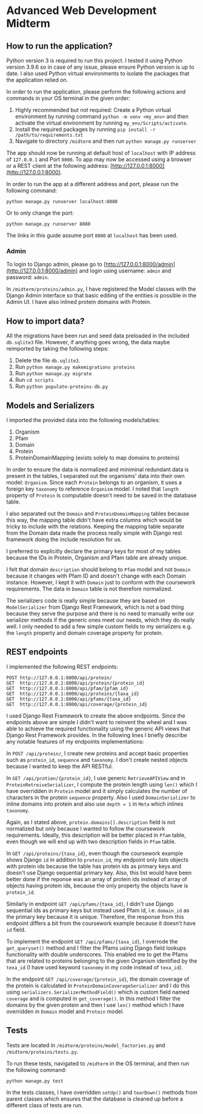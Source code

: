 # Advanced Web Development Midterm

## How to run the application?

Python version 3 is required to run this project. I tested it using Python version 3.9.6 so in case of any issue, please ensure Python version is up to date. I also used Python virtual environments to isolate the packages that the application relied on.

In order to run the application, please perform the following actions and commands in your OS terminal in the given order:

1. Highly recommended but not required: Create a Python virtual environment by running command `python -m venv <my_env>` and then activate the virtual environment by running `my_env/Scripts/activate`.
1. Install the required packages by running `pip install -r /path/to/requirements.txt`
1. Navigate to directory `/midterm` and then run `python manage.py runserver`

The app should now be running at default host of `localhost` with IP address of `127.0.0.1` and Port `8000`. To app may now be accessed using a browser or a REST client at the following address: [http://127.0.0.1:8000](http://127.0.0.1:8000).

In order to run the app at a different address and port, please run the following command:

`python manage.py runserver localhost:8080`

Or to only change the port:

`python manage.py runserver 8080`

The links in this guide assume port `8000` at `localhost` has been used.

### Admin

To login to Django admin, please go to [http://127.0.0.1:8000/admin](http://127.0.0.1:8000/admin) and login using username: `admin` and password: `admin`.

In `/midterm/proteins/admin.py`, I have registered the Model classes with the Django Admin interface so that basic editing of the entities is possible in the Admin UI. I have also inlined protein domains with Protein.

## How to import data?

All the migrations have been run and seed data preloaded in the included `db.sqlite3` file. However, if anything goes wrong, the data maybe reimported by taking the following steps:

1. Delete the file `db.sqlite3`.
1. Run `python manage.py makemigrations proteins`
1. Run `python manage.py migrate`
1. Run `cd scripts`
1. Run `python populate-proteins-db.py`

## Models and Serializers

I imported the provided data into the following models/tables:

1. Organism
1. Pfam
1. Domain
1. Protein
1. ProteinDomainMapping (exists solely to map domains to proteins)

In order to ensure the data is normalized and miniminal redundant data is present in the tables, I separated out the organisms' data into their own model: `Organism`. Since each `Protein` belongs to an organism, it uses a foreign key `taxonomy` to reference `Organism` model. I noted that `length` property of `Protein` is computable doesn't need to be saved in the database table.

I also separated out the `Domain` and `ProteinDomainMapping` tables because this way, the mapping table didn't have extra columns which would be tricky to include with the relations. Keeping the mapping table separate from the Domain data made the process really simple with Django rest framework doing the include resolution for us.

I preferred to explicitly declare the primary keys for most of my tables because the IDs in Protein, Organism and Pfam table are already unique.

I felt that domain `description` should belong to `Pfam` model and not `Domain` because it changes with Pfam ID and doesn't change with each Domain instance. However, I kept it with `Domain` just to conform with the coursework requirements. The data in `Domain` table is not therefore normalized.

The serializers code is really simple because they are based on `ModelSerializer` from Django Rest Framework, which is not a bad thing because they serve the purpose and there is no need to manually write our serializer methods if the generic ones meet our needs, which they do really well. I only needed to add a few simple custom fields to my serializers e.g. the `length` property and domain coverage property for protein.

## REST endpoints

I implemented the following REST endpoints:

```
POST http://127.0.0.1:8000/api/protein/
GET  http://127.0.0.1:8000/api/protein/{protein_id}
GET  http://127.0.0.1:8000/api/pfam/{pfam_id}
GET  http://127.0.0.1:8000/api/proteins/{taxa_id}
GET  http://127.0.0.1:8000/api/pfams/{taxa_id}
GET  http://127.0.0.1:8000/api/coverage/{protein_id}
```

I used Django Rest Framework to create the above endpoints. Since the endpoints above are simple I didn't want to reinvent the wheel and I was able to achieve the required functionality using the generic API views that Django Rest Framework provides. In the following lines I briefly describe any notable features of my endpoints implementations:

In `POST /api/protein/`, I create new proteins and accept basic properties such as `protein_id`, `sequence` and `taxonomy`. I don't create nested objects because I wanted to keep the API RESTful.

In `GET /api/protien/{protein_id}`, I use generic `RetrieveAPIView` and in `ProteinRetreiveSerializer`, I compute the protein length using `len()` which I have overridden in `Protein` model and it simply calculates the number of characters in the protein `sequence` property. Also I used `DomainSerializer` to inline domains into protein and also use `depth = 1` in `Meta` which inlines `taxonomy`.

Again, as I stated above, `protein.domains[].description` field is not normalized but only because I wanted to follow the coursework requirements. Ideally, this description will be better placed in `Pfam` table, even though we will end up with two description fields in `Pfam` table.

In `GET /api/proteins/{taxa_id}`, even though the coursework example shows Django `id` in addition to `protein_id`, my endpoint only lists objects with protein ids because the table has protein ids as primary keys and doesn't use Django sequential primary key. Also, this list would have been better done if the reponse was an array of protein ids instead of array of objects having protein ids, because the only property the objects have is `protein_id`.

Similarly in endpoint `GET /api/pfams/{taxa_id}`, I didn't use Django sequential ids as primary keys but instead used Pfam id, i.e. `domain_id` as the primary key because it is unique. Therefore, the response from this endpoint differs a bit from the coursework example because it doesn't have `id` field.

To implement the endpoint `GET /api/pfams/{taxa_id}`, I overrode the `get_queryset()` method and I filter the Pfams using Django field lookups functionality with double underscores. This enabled me to get the Pfams that are related to proteins belonging to the given Organism identified by the `texa_id` (I have used keyword `taxonomy` in my code instead of `texa_id`).

In the endpoint `GET /api/coverage/{protein_id}`, the domain coverage of the protein is calculated in `ProteinDomainCoverageSerializer` and I do this using `serializers.SerializerMethodField()` which is custom field named `coverage` and is computed in `get_coverage()`. In this method I filter the domains by the given protein and then I use `len()` method which I have overridden in `Domain` model and `Protein` model.

## Tests

Tests are located in `/midterm/proteins/model_factories.py` and `/midterm/proteins/tests.py`.

To run these tests, navigated to `/midterm` in the OS terminal, and then run the following command:

```bash
python manage.py test
```

In the tests classes, I have overridden `setUp()` and `tearDown()` methods from parent classes which ensures that the database is cleaned up before a different class of tests are run.
